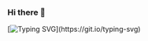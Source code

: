 ### Hi there 👋

[![Typing SVG](https://readme-typing-svg.demolab.com?font=Roboto+Mono&pause=1000&color=1300FFAC&background=00000021&width=650&height=150&lines=Hello+World%2C+I'm+Rey+June+Ucab!;I'm+a+passionate+and+motivated+programmer;I'm+also+passionate+about+helping+others+learn+to+code;and+sharing+my+knowledge+with+beginners+like+me.)](https://git.io/typing-svg)
